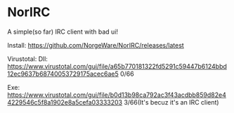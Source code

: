 # NorIRC
A simple(so far) IRC client with bad ui!

Install: https://github.com/NorgeWare/NorIRC/releases/latest

Virustotal:
Dll: https://www.virustotal.com/gui/file/a65b770181322fd5291c59447b6124bbd12ec9637b68740053729175acec6ae5 0/66

Exe: https://www.virustotal.com/gui/file/b0d13b98ca792ac3f43acdbb859d82e44229546c5f8a1902e8a5cefa03333203 3/66(It's becuz it's an IRC client)
